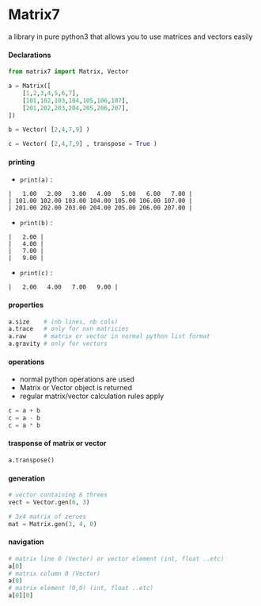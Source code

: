 # Matrix7

a library in pure python3 that allows you to use matrices and vectors easily

#### Declarations

```python
from matrix7 import Matrix, Vector

a = Matrix([
    [1,2,3,4,5,6,7],
    [101,102,103,104,105,106,107],
    [201,202,203,204,205,206,207],
])

b = Vector( [2,4,7,9] )

c = Vector( [2,4,7,9] , transpose = True )
```

#### printing

- `print(a)` :

```text
|   1.00   2.00   3.00   4.00   5.00   6.00   7.00 |
| 101.00 102.00 103.00 104.00 105.00 106.00 107.00 |
| 201.00 202.00 203.00 204.00 205.00 206.00 207.00 |
```

- `print(b)` :
  
```text
|   2.00 |
|   4.00 |
|   7.00 |
|   9.00 |
```

- `print(c)` :
```text
|   2.00   4.00   7.00   9.00 |
```

#### properties

```python
a.size    # (nb lines, nb cols)
a.trace   # only for nxn matricies
a.raw     # matrix or vector in normal python list format
a.gravity # only for vectors
```

#### operations

- normal python operations are used
- Matrix or Vector object is returned
- regular matrix/vector calculation rules apply

```python
c = a + b
c = a - b
c = a * b
```

#### trasponse of matrix or vector

```python
a.transpose()
```

#### generation

```python
# vector containing 6 threes
vect = Vector.gen(6, 3)

# 3x4 matrix of zeroes
mat = Matrix.gen(3, 4, 0)
```

#### navigation

```python
# matrix line 0 (Vector) or vector element (int, float ..etc)
a[0]
# matrix column 0 (Vector)
a(0)
# matrix element (0,0) (int, float ..etc)
a[0][0]
```